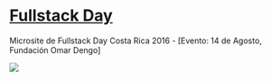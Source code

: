 # [Fullstack Day](http://fullstackday.io)
Microsite de Fullstack Day Costa Rica 2016 - [Evento: 14 de Agosto, Fundación Omar Dengo]

<img src="https://slack.fullstackday.io/badge.svg">
